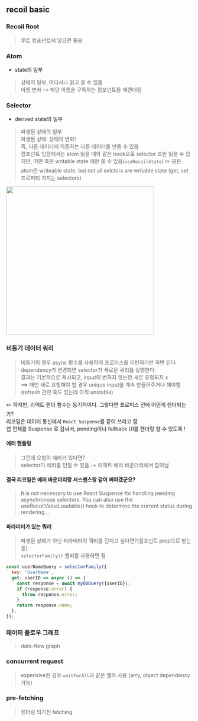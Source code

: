 ## recoil basic  

### Recoil Root
> 루트 컴포넌트에 넣으면 좋음

### Atom
- state의 일부

> 상태의 일부, 어디서나 읽고 쓸 수 있음\
> 아톰 변화 -> 해당 아톰을 구독하는 컴포넌트들 재렌더링 

### Selector
- derived state의 일부

> 파생된 상태의 일부\
> 파생된 상태: 상태의 변화!\
> 즉, 다른 데이터에 의존하는 다른 데이터를 만들 수 있음\
> 컴포넌트 입장에서는 atom 읽을 때와 같은 hook으로 selector 또한 읽을 수 있지만, 어떤 훅은 writable state 에만 쓸 수 있음(`useRecoilState`) 
✏️ 모든 atom은 writeable state, but not all selctors are writable state (get, set 프로퍼티 가지는 selectors)

<img src="../images/read_write.png" width="400">

### 비동기 데이터 쿼리 
> 비동기의 경우 async 함수를 사용하여 프로미스를 리턴하기만 하면 된다\
dependency가 변경되면 selector가 새로운 쿼리를 실행한다.\
결과는 기본적으로 캐시되고, input이 변하지 않는한 새로 요청되지 x\
==> 매번 새로 요청해야 할 경우 unique input을 계속 만들어주거나 해야함\
(refresh 관련 훅도 있는데 아직 unstable)

✏️ 하지만, 리액트 렌더 함수는 동기적이다. 그렇다면 프로미스 전에 어떤게 렌더되는 가?\
리코일은 데이터 통신에서 `React Suspense`를 같이 쓰라고 함\
앱 전체를 Suspense 로 감싸서, pending이나 fallback UI를 렌더링 할 수 있도록 !

#### 에러 핸들링 
> 그런데 요청이 에러가 있다면?\
> selector가 에러를 던질 수 있음 -> 리액트 에러 바운더리에서 잡아냄

#### 결국 리코일은 에러 바운더리랑 서스펜스랑 같이 써야겠군요?
> It is not necessary to use React Suspense for handling pending asynchronous selectors. You can also use the useRecoilValueLoadable() hook to determine the current status during rendering... 

#### 파라미터가 있는 쿼리
> 파생된 상태가 아닌 파라미터의 쿼리를 던지고 싶다면?(컴포넌트 prop으로 받는 등)\
> `selectorFamily()` 헬퍼를 사용하면 됨

```js
const userNameQuery = selectorFamily({
  key: 'UserName',
  get: userID => async () => {
    const response = await myDBQuery({userID});
    if (response.error) {
      throw response.error;
    }
    return response.name;
  },
});

```

### 데이터 플로우 그래프
> data-flow graph

### concurrent request 
> expensive한 경우 `waitForAll`과 같은 헬퍼 사용 (arry, object dependency 가능)

### pre-fetching
> 렌더링 되기전 fetching
